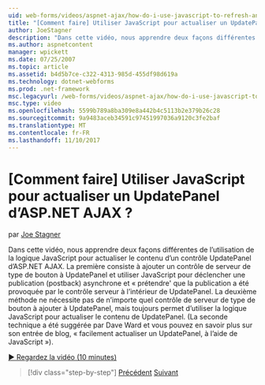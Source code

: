 ```yaml
---
uid: web-forms/videos/aspnet-ajax/how-do-i-use-javascript-to-refresh-an-aspnet-ajax-updatepanel
title: "[Comment faire] Utiliser JavaScript pour actualiser un UpdatePanel d’ASP.NET AJAX ? | Microsoft Docs"
author: JoeStagner
description: "Dans cette vidéo, nous apprendre deux façons différentes de l’utilisation de la logique JavaScript pour actualiser le contenu d’un contrôle UpdatePanel d’ASP.NET AJAX. La première consiste à ajouter un..."
ms.author: aspnetcontent
manager: wpickett
ms.date: 07/25/2007
ms.topic: article
ms.assetid: b4d5b7ce-c322-4313-985d-455df98d619a
ms.technology: dotnet-webforms
ms.prod: .net-framework
msc.legacyurl: /web-forms/videos/aspnet-ajax/how-do-i-use-javascript-to-refresh-an-aspnet-ajax-updatepanel
msc.type: video
ms.openlocfilehash: 5599b789a8ba309e8a442b4c5113b2e379b26c28
ms.sourcegitcommit: 9a9483aceb34591c97451997036a9120c3fe2baf
ms.translationtype: MT
ms.contentlocale: fr-FR
ms.lasthandoff: 11/10/2017
---
```

<a name="how-do-i-use-javascript-to-refresh-an-aspnet-ajax-updatepanel"></a>[Comment faire] Utiliser JavaScript pour actualiser un UpdatePanel d’ASP.NET AJAX ?
====================
par [Joe Stagner](https://github.com/JoeStagner)

Dans cette vidéo, nous apprendre deux façons différentes de l’utilisation de la logique JavaScript pour actualiser le contenu d’un contrôle UpdatePanel d’ASP.NET AJAX. La première consiste à ajouter un contrôle de serveur de type de bouton à UpdatePanel et utiliser JavaScript pour déclencher une publication (postback) asynchrone et « prétendre' que la publication a été provoquée par le contrôle serveur à l’intérieur de UpdatePanel. La deuxième méthode ne nécessite pas de n’importe quel contrôle de serveur de type de bouton à ajouter à UpdatePanel, mais toujours permet d’utiliser la logique JavaScript pour actualiser le contenu de UpdatePanel. (La seconde technique a été suggérée par Dave Ward et vous pouvez en savoir plus sur son entrée de blog, « facilement actualiser un UpdatePanel, à l’aide de JavaScript »).

[&#9654; Regardez la vidéo (10 minutes)](https://channel9.msdn.com/Blogs/ASP-NET-Site-Videos/how-do-i-use-javascript-to-refresh-an-aspnet-ajax-updatepanel)

>[!div class="step-by-step"]
[Précédent](how-do-i-build-a-custom-aspnet-ajax-server-control.md)
[Suivant](how-do-i-determine-whether-an-asynchronous-postback-has-occurred.md)
